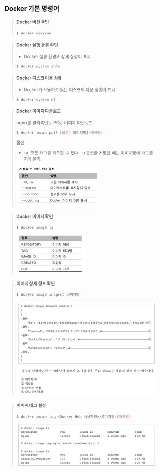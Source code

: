Docker 기본 명령어
-----

> #### Docker 버전 확인
> ```bash
> $ docker version
> ```

> #### Docker 실행 환경 확인
> - Docker 실행 환경의 상세 설정이 표시
> ```bash
> $ docker system info
> ```

> #### Docker 디스크 이용 상황
> - Docker가 사용하고 있는 디스크의 이용 상황이 표시
> ```bash
> $ docker system df
> ```

> #### Docker 이미지 다운로드
> nginx를 클라이언트 PC로 이미지 다운로드
> ```bash
> $ docker image pull [옵션] 이미지명[:태크명]
> ```
> 옵션
> - -a: 모든 태그를 취득할 수 있다. -a 옵션을 지장할 때는 이미지명에 태그를 지정 불가.
>
> ![image_pull_option.png](./images/image_pull_option.png)

> #### Docker 이미지 확인
> ```bash
> $ docker image ls
> ```
>
> ![image_ls.png](./images/image_ls.png)

> #### 이미지 상세 정보 확인
> ```bash
> $ docker image inspect 이미지명
> ```
>
> ![image_inspect.png](./images/image_inspect.png)

> #### 이미지 태그 설정
> ```bash
> $ docker image tag <Docker Hub 사용자명>/이미지명:[태크명]
> ```
>
> ![image_tag.png](./images/image_tag.png)